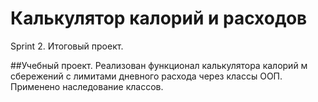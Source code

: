# Калькулятор калорий и расходов
Sprint 2. Итоговый проект.

##Учебный проект.
Реализован функционал калькулятора калорий м сбережений с лимитами дневного расхода через классы ООП.
Применено наследование классов.

